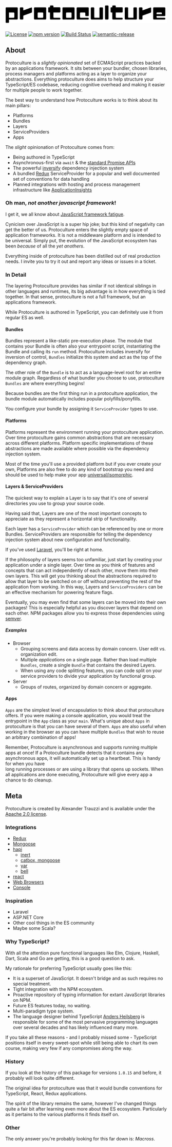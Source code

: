 # ![protoculture](protoculture.png)

[![License](https://img.shields.io/badge/License-Apache%202.0-blue.svg)](https://opensource.org/licenses/Apache-2.0)
[![npm version](https://badge.fury.io/js/protoculture.svg)](https://badge.fury.io/js/protoculture)
[![Build Status](https://travis-ci.org/atrauzzi/protoculture.svg?branch=master)](https://travis-ci.org/atrauzzi/protoculture) 
[![semantic-release](https://img.shields.io/badge/%20%20%F0%9F%93%A6%F0%9F%9A%80-semantic--release-e10079.svg)](https://github.com/semantic-release/semantic-release)

## About
Protoculture is a _slightly opinionated_ set of ECMAScript practices backed by an applications framework.  It sits between your bundler, chosen libraries, process managers and platforms acting as a layer to organize your abstractions.
Everything protoculture does aims to help structure your TypeScript/ES codebase, reducing cognitive overhead and making it easier for multiple people to work together.

The best way to understand how Protoculture works is to think about its main pillars:

 - Platforms
 - Bundles
 - Layers
 - ServiceProviders
 - Apps
 
The _slight_ opinionation of Protoculture comes from:

 - Being authored in TypeScript
 - Asynchronous-first via `await` & the [standard Promise APIs](https://developer.mozilla.org/en/docs/Web/JavaScript/Reference/Global_Objects/Promise)
 - The powerful [inversify](http://inversify.io) dependency injection system
 - A bundled [Redux](http://redux.js.org) ServiceProvider for a popular and well documented set of conventions for data handling
 - Planned integrations with hosting and process management infrastructure like [ApplicationInsights](https://github.com/Microsoft/ApplicationInsights-node.js)

### Oh man, _not another javascript framework_!

I get it, we all know about [JavaScript framework fatigue](http://www.commitstrip.com/wp-content/uploads/2015/09/Strip-Prendre-le-train-en-marche-650-finalenglish1.jpg).

Cynicism over JavaScript is a super hip joke; but this kind of negativity can get the better of us. Protoculture 
enters the slightly empty space of application frameworks.  It is not a middleware platform and is intended 
to be universal.  Simply put, the evolution of the JavaScript ecosystem has been _because_ of all the _yet anothers_.

Everything inside of protoculture has been distilled out of real production needs. I invite you to try it out and 
report any ideas or issues in a ticket.

### In Detail
The layering Protoculture provides has similar if not identical siblings in other languages and runtimes, 
its big advantage is in how everything is tied together.  In that sense, protoculture is not a full framework, but an 
applications framework.

While Protoculture is authored in TypeScript, you can definitely use it from regular ES as well.

#### Bundles
Bundles represent a like-static pre-execution phase.  The module that contains your Bundle is often also your entrypoint script, instantiating the Bundle and calling its `run` method. Protoculture includes inversify for inversion of control, `Bundles` initialize this system and act as the top of the dependency graph.

The other role of the `Bundle` is to act as a language-level root for an entire module graph. Regardless of what bundler you choose to use, protoculture `Bundles` are where everything begins!

Because bundles are the first thing run in a protoculture application, the bundle module automatically includes popular polyfills/ponyfills.

You configure your bundle by assigning it `ServiceProvider` types to use.

#### Platforms
Platforms represent the environment running your protoculture application.  Over time protoculture gains common abstractions that are necessary across different platforms.  Platform specific implementations of these abstractions are made available where possible via the dependency injection system.

Most of the time you'll use a provided platform but if you ever create your own, Platforms are also free to do any kind of bootstrap you need and should be used to help make your app [universal/isomorphic](https://medium.com/@mjackson/universal-javascript-4761051b7ae9).

#### Layers & ServiceProviders

The quickest way to explain a Layer is to say that it's one of several directories you use to group your source code.

Having said that, Layers are one of the most important concepts to appreciate as they represent a horizontal strip of functionality.

Each layer has a `ServiceProvider` which can be referenced by one or more Bundles. ServiceProviders are responsible for telling the dependency injection system about new configuration and functionality.

If you've used [Laravel](http://laravel.com), you'll be right at home.

If the philosophy of layers seems too unfamiliar, just start by creating your application under a single layer.  Over time as you think of features and concepts that can act independently of each other, move them into their own layers.
This will get you thinking about the abstractions required to allow that layer to be switched on or off without preventing the rest of the application from working.  In this way, Layers and `ServiceProviders` can be an effective mechanism for powering feature flags.

Eventually, you may even find that some layers can be moved into their own packages!  This is especially helpful as you discover layers that depend on each other.  NPM packages allow you to express those dependencies using [semver](https://semver.org/).

##### Examples

- Browser
  - Grouping screens and data access by domain concern. User edit vs. organization edit.
  - Multiple _applications_ on a single page.  Rather than load multiple `Bundles`, create a single `Bundle` that contains the desired Layers.
  - When using any code splitting features, you can code split on your service providers to divide your application by functional group.
- Server
  - Groups of routes, organized by domain concern or aggregate.

#### Apps
`Apps` are the simplest level of encapsulation to think about that protoculture offers. If you were making a console application, you 
would treat the entrypoint in the `App` class as your `main`.  What's unique about `Apps` in protoculture is that you can have several of them.  `Apps` are also useful when working in the browser as you can have multiple `Bundles` that wish to reuse an arbitrary combination of apps!

Remember, Protoculture is asynchronous and supports running multiple apps at once!  If a Protoculture bundle detects that it 
contains any asynchronous apps, it will automatically set up a heartbeat.  This is handy for when you have  
long running processes or are using a library that opens up sockets.  When all applications are done executing, Protoculture 
will give every app a chance to do cleanup.

## Meta

Protoculture is created by Alexander Trauzzi and is available under the [Apache 2.0 license](https://www.apache.org/licenses/LICENSE-2.0.html).

### Integrations

 - [Redux](src/Redux)
 - [Mongoose](https://github.com/atrauzzi/protoculture-mongoose)
 - [hapi](https://github.com/atrauzzi/protoculture-hapi)
   - [inert](https://github.com/atrauzzi/protoculture-hapi/blob/master/src/InertServiceProvider.ts)
   - [catbox, mongoose](https://github.com/atrauzzi/protoculture-hapi-mongoose)
   - [yar](https://github.com/atrauzzi/protoculture-hapi/blob/master/src/YarServiceProvider.ts)
   - [bell](https://github.com/atrauzzi/protoculture-hapi/blob/master/src/BellServiceProvider.ts)
 - [react](https://github.com/atrauzzi/protoculture-react)
 - [Web Browsers](src/Web)
 - [Console](src/Console)

### Inspiration

 - Laravel
 - ASP.NET Core
 - Other cool things in the ES community
 - Maybe some Scala?

### Why TypeScript?

With all the attention pure functional languages like Elm, Clojure, Haskell, Dart, Scala and Go are getting, this is a good question to ask.

My rationale for preferring TypeScript usually goes like this:

 - It is a superset of JavaScript. It doesn't bridge and as such requires no special treatment.
 - Tight integration with the NPM ecosystem.
 - Proactive repository of typing information for extant JavaScript libraries on NPM.
 - Future ES features today, no waiting.
 - Multi-paradigm type system.
 - The language designer behind TypeScript [Anders Hejlsberg](https://en.wikipedia.org/wiki/Anders_Hejlsberg) is responsible for some of the most pervasive programming languages over several decades and has likely influenced many more.
  
 If you take all these reasons - and I probably missed some - TypeScript positions itself in every sweet-spot while still being able to chart its own course, making very few if any compromises along the way.

### History

If you look at the history of this package for versions `1.0.15` and before, it probably will look quite different.

The original idea for protoculture was that it would bundle conventions for TypeScript, React, Redux applications.

The spirit of the library remains the same, however I've changed things quite a fair bit after learning even more 
about the ES ecosystem.  Particularly as it pertains to the various platforms it finds itself on.

### Other
The only answer you're probably looking for this far down is: _Macross_.
